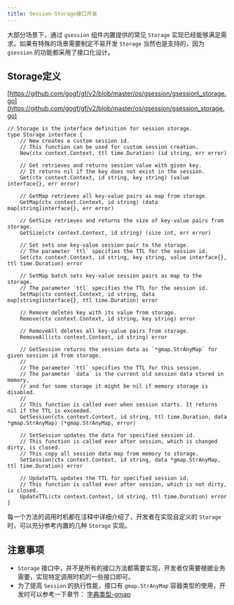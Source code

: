 ```yaml
---
title: Session-Storage接口开发
---
```


大部分场景下，通过 `gsession` 组件内置提供的常见 `Storage` 实现已经能够满足需求。如果有特殊的场景需要制定不易开发 `Storage` 当然也是支持的，因为 `gsession` 的功能都采用了接口化设计。

## Storage定义

[https://github.com/gogf/gf/v2/blob/master/os/gsession/gsession\_storage.go](https://github.com/gogf/gf/v2/blob/master/os/gsession/gsession_storage.go)

```
// Storage is the interface definition for session storage.
type Storage interface {
	// New creates a custom session id.
	// This function can be used for custom session creation.
	New(ctx context.Context, ttl time.Duration) (id string, err error)

	// Get retrieves and returns session value with given key.
	// It returns nil if the key does not exist in the session.
	Get(ctx context.Context, id string, key string) (value interface{}, err error)

	// GetMap retrieves all key-value pairs as map from storage.
	GetMap(ctx context.Context, id string) (data map[string]interface{}, err error)

	// GetSize retrieves and returns the size of key-value pairs from storage.
	GetSize(ctx context.Context, id string) (size int, err error)

	// Set sets one key-value session pair to the storage.
	// The parameter `ttl` specifies the TTL for the session id.
	Set(ctx context.Context, id string, key string, value interface{}, ttl time.Duration) error

	// SetMap batch sets key-value session pairs as map to the storage.
	// The parameter `ttl` specifies the TTL for the session id.
	SetMap(ctx context.Context, id string, data map[string]interface{}, ttl time.Duration) error

	// Remove deletes key with its value from storage.
	Remove(ctx context.Context, id string, key string) error

	// RemoveAll deletes all key-value pairs from storage.
	RemoveAll(ctx context.Context, id string) error

	// GetSession returns the session data as `*gmap.StrAnyMap` for given session id from storage.
	//
	// The parameter `ttl` specifies the TTL for this session.
	// The parameter `data` is the current old session data stored in memory,
	// and for some storage it might be nil if memory storage is disabled.
	//
	// This function is called ever when session starts. It returns nil if the TTL is exceeded.
	GetSession(ctx context.Context, id string, ttl time.Duration, data *gmap.StrAnyMap) (*gmap.StrAnyMap, error)

	// SetSession updates the data for specified session id.
	// This function is called ever after session, which is changed dirty, is closed.
	// This copy all session data map from memory to storage.
	SetSession(ctx context.Context, id string, data *gmap.StrAnyMap, ttl time.Duration) error

	// UpdateTTL updates the TTL for specified session id.
	// This function is called ever after session, which is not dirty, is closed.
	UpdateTTL(ctx context.Context, id string, ttl time.Duration) error
}
```

每一个方法的调用时机都在注释中详细介绍了，开发者在实现自定义的 `Storage` 时，可以充分参考内置的几种 `Storage` 实现。

## 注意事项

- `Storage` 接口中，并不是所有的接口方法都需要实现，开发者仅需要根据业务需要，实现特定调用时机的一些接口即可。
- 为了提高 `Session` 的执行性能，接口有 `gmap.StrAnyMap` 容器类型的使用，开发时可以参考一下章节： [字典类型-gmap](/docs/组件列表/数据结构/字典类型-gmap/字典类型-gmap)